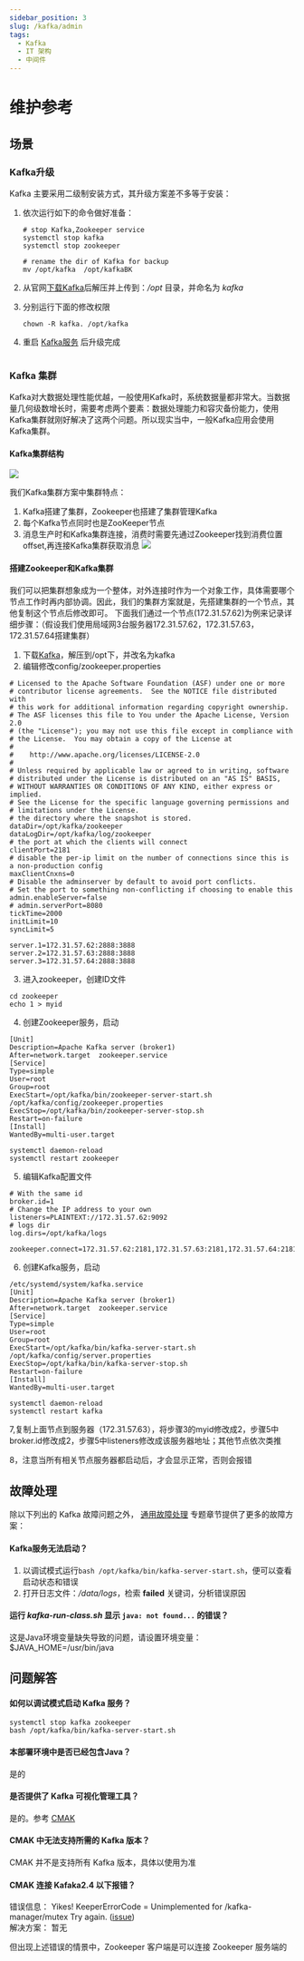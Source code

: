 ```yaml
---
sidebar_position: 3
slug: /kafka/admin
tags:
  - Kafka
  - IT 架构
  - 中间件
---
```


# 维护参考

## 场景

### Kafka升级

Kafka 主要采用二级制安装方式，其升级方案差不多等于安装：

1. 依次运行如下的命令做好准备：
   ```
   # stop Kafka,Zookeeper service
   systemctl stop kafka
   systemctl stop zookeeper

   # rename the dir of Kafka for backup
   mv /opt/kafka  /opt/kafkaBK
   ```
2. 从官网[下载Kafka](https://kafka.apache.org/downloads)后解压并上传到：*/opt* 目录，并命名为 *kafka*
3. 分别运行下面的修改权限
   ```
   chown -R kafka. /opt/kafka
   ```
4. 重启 [Kafka服务](#服务) 后升级完成

    ```

### Kafka 集群

Kafka对大数据处理性能优越，一般使用Kafka时，系统数据量都非常大。当数据量几何级数增长时，需要考虑两个要素：数据处理能力和容灾备份能力，使用Kafka集群就刚好解决了这两个问题。所以现实当中，一般Kafka应用会使用Kafka集群。

#### Kafka集群结构

 ![](https://libs.websoft9.com/Websoft9/DocsPicture/zh/kafka/kafka-relation-websoft9.png)

我们Kafka集群方案中集群特点：
1. Kafka搭建了集群，Zookeeper也搭建了集群管理Kafka
2. 每个Kafka节点同时也是ZooKeeper节点
3. 消息生产时和Kafka集群连接，消费时需要先通过Zookeeper找到消费位置offset,再连接Kafka集群获取消息
 ![](https://libs.websoft9.com/Websoft9/DocsPicture/zh/kafka/kafka-cluster1-websoft9.png)
 
#### 搭建Zookeeper和Kafka集群

我们可以把集群想象成为一个整体，对外连接时作为一个对象工作，具体需要哪个节点工作时再内部协调。因此，我们的集群方案就是，先搭建集群的一个节点，其他复制这个节点后修改即可。
下面我们通过一个节点(172.31.57.62)为例来记录详细步骤：（假设我们使用局域网3台服务器172.31.57.62，172.31.57.63，172.31.57.64搭建集群）
1. 下载[Kafka](https://archive.apache.org/dist/kafka/2.7.1/kafka_2.13-2.7.1.tgz)，解压到/opt下，并改名为kafka
2. 编辑修改config/zookeeper.properties
```
# Licensed to the Apache Software Foundation (ASF) under one or more
# contributor license agreements.  See the NOTICE file distributed with
# this work for additional information regarding copyright ownership.
# The ASF licenses this file to You under the Apache License, Version 2.0
# (the "License"); you may not use this file except in compliance with
# the License.  You may obtain a copy of the License at
# 
#    http://www.apache.org/licenses/LICENSE-2.0
# 
# Unless required by applicable law or agreed to in writing, software
# distributed under the License is distributed on an "AS IS" BASIS,
# WITHOUT WARRANTIES OR CONDITIONS OF ANY KIND, either express or implied.
# See the License for the specific language governing permissions and
# limitations under the License.
# the directory where the snapshot is stored.
dataDir=/opt/kafka/zookeeper
dataLogDir=/opt/kafka/log/zookeeper
# the port at which the clients will connect
clientPort=2181
# disable the per-ip limit on the number of connections since this is a non-production config
maxClientCnxns=0
# Disable the adminserver by default to avoid port conflicts.
# Set the port to something non-conflicting if choosing to enable this
admin.enableServer=false
# admin.serverPort=8080
tickTime=2000
initLimit=10
syncLimit=5

server.1=172.31.57.62:2888:3888
server.2=172.31.57.63:2888:3888
server.3=172.31.57.64:2888:3888
```
3. 进入zookeeper，创建ID文件

```
cd zookeeper
echo 1 > myid
```

4. 创建Zookeeper服务，启动

```
[Unit]
Description=Apache Kafka server (broker1)
After=network.target  zookeeper.service
[Service]
Type=simple
User=root
Group=root
ExecStart=/opt/kafka/bin/zookeeper-server-start.sh /opt/kafka/config/zookeeper.properties
ExecStop=/opt/kafka/bin/zookeeper-server-stop.sh
Restart=on-failure
[Install]
WantedBy=multi-user.target
```

```
systemctl daemon-reload
systemctl restart zookeeper
```

5. 编辑Kafka配置文件

```
# With the same id
broker.id=1
# Change the IP address to your own
listeners=PLAINTEXT://172.31.57.62:9092
# logs dir
log.dirs=/opt/kafka/logs

zookeeper.connect=172.31.57.62:2181,172.31.57.63:2181,172.31.57.64:2181
```

6. 创建Kafka服务，启动

```
/etc/systemd/system/kafka.service
[Unit]
Description=Apache Kafka server (broker1)
After=network.target  zookeeper.service
[Service]
Type=simple
User=root
Group=root
ExecStart=/opt/kafka/bin/kafka-server-start.sh /opt/kafka/config/server.properties
ExecStop=/opt/kafka/bin/kafka-server-stop.sh
Restart=on-failure
[Install]
WantedBy=multi-user.target
```

```
systemctl daemon-reload
systemctl restart kafka
```

7,复制上面节点到服务器（172.31.57.63），将步骤3的myid修改成2，步骤5中broker.id修改成2，步骤5中listeners修改成该服务器地址；其他节点依次类推

8，注意当所有相关节点服务器都启动后，才会显示正常，否则会报错


## 故障处理

除以下列出的 Kafka 故障问题之外， [通用故障处理](../troubleshooting) 专题章节提供了更多的故障方案：

#### Kafka服务无法启动？

1. 以调试模式运行`bash /opt/kafka/bin/kafka-server-start.sh`，便可以查看启动状态和错误
2. 打开日志文件：*/data/logs*，检索 **failed** 关键词，分析错误原因

#### 运行 *kafka-run-class.sh* 显示 `java: not found...` 的错误？

这是Java环境变量缺失导致的问题，请设置环境变量：$JAVA_HOME=/usr/bin/java


## 问题解答

#### 如何以调试模式启动 Kafka 服务？

```
systemctl stop kafka zookeeper
bash /opt/kafka/bin/kafka-server-start.sh
```


#### 本部署环境中是否已经包含Java？

是的

#### 是否提供了 Kafka 可视化管理工具？

是的。参考 [CMAK](../kafka#gui)

#### CMAK 中无法支持所需的 Kafka 版本？

CMAK 并不是支持所有 Kafka 版本，具体以使用为准

#### CMAK 连接 Kafaka2.4 以下报错？

错误信息： Yikes! KeeperErrorCode = Unimplemented for /kafka-manager/mutex Try again. ([issue](https://github.com/yahoo/CMAK/issues/748))   
解决方案： 暂无

但出现上述错误的情景中，Zookeeper 客户端是可以连接 Zookeeper 服务端的  